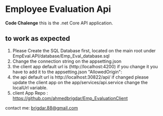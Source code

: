 # Employee Evaluation Api
**Code Chalenge**
this is the .net Core API application.

## to work as expected

1. Please Create the SQL Database first, located on the main root under EmpEval.API/database/Emp_Eval_database.sql
2. Change the connection string on the appsetting.json
3. the client app default url is (http://localhost:4200) if you change it you have to add it to the appsetting.json "AllowedOrigin":
4. the api default url is http://localhost:30822/api/ if changed please update the client app on the app/services/api.service change the localUrl variable.
5. client App Repo : https://github.com/ahmedbrigdar/Emp_EvaluationClient

contact me: brigdar.88@gmail.com



